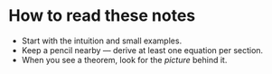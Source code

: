 # How to read these notes

- Start with the intuition and small examples.
- Keep a pencil nearby — derive at least one equation per section.
- When you see a theorem, look for the *picture* behind it.
